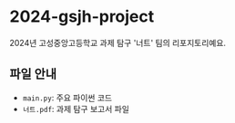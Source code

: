 # 2024-gsjh-project
2024년 고성중앙고등학교 과제 탐구 '너트' 팀의 리포지토리예요.
## 파일 안내
- `main.py`: 주요 파이썬 코드
- `너트.pdf`: 과제 탐구 보고서 파일
